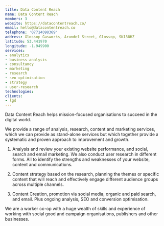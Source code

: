 ```yaml
---
title: Data Content Reach
name: Data Content Reach
members: 3
website: https://datacontentreach.co/
email: hello@datacontentreach.co
telephone: '07714098369'
address: Glossop Gasworks, Arundel Street, Glossop, SK138HZ
latitude: 53.441970
longitude: -1.949900
services:
- analytics
- business-analysis
- consultancy
- marketing
- research
- seo-optimisation
- strategy
- user-research
technologies:
clients:
- lgd
---
```


Data Content Reach helps mission-focused organisations to succeed in the digital world.

We provide a range of analysis, research, content and marketing services, which we can provide as stand-alone services but which together provide a systematic and proven approach to improvement and growth.

1) Analysis and review your existing website performance, and social, search and email marketing. We also conduct user research in different forms. All to identify the strengths and weaknesses of your website, content and communications.

2) Content strategy based on the research, planning the themes or specific content that will reach and effectively engage different audience groups across multiple channels.

3) Content Creation, promotion via social media, organic and paid search, and email. Plus ongoing analysis, SEO and conversion optimisation.

We are a worker co-op with a huge wealth of skills and experience of working with social good and campaign organisations, publishers and other businesses.
